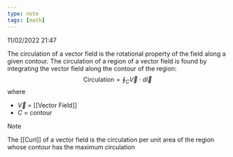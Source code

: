 ```yaml
---
type: note
tags: [math]
---
```

11/02/2022 21:47

  

The circulation of a vector field is the rotational property of the field along a given contour. The circulation of a region of a vector field is found by integrating the vector field along the contour of the region:
$$
\text{Circulation}=\oint_C\vec{V}\cdot d\vec{l}
$$
where
- $\vec{V}$ = [[Vector Field]]
- $C$ = contour

>[!note]
>The [[Curl]] of a vector field is the circulation per unit area of the region whose contour has the maximum circulation

